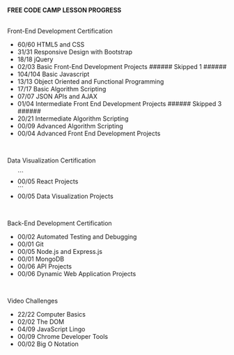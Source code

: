 <strong>FREE CODE CAMP LESSON PROGRESS</strong><br>
<br>

Front-End Development Certification<br>
<ul>
  <li>60/60 HTML5 and CSS</li>
  <li>31/31 Responsive Design with Bootstrap</li>
  <li>18/18 jQuery</li>
  <li>02/03 Basic Front-End Development Projects ###### Skipped 1 ######</li>
  <li>104/104 Basic Javascript</li>
  <li>13/13 Object Oriented and Functional Programming</li>
  <li>17/17 Basic Algorithm Scripting</li>
  <li>07/07 JSON APIs and AJAX</li>
  <li>01/04 Intermediate Front End Development Projects ###### Skipped 3 ######</li>
  <li>20/21 Intermediate Algorithm Scripting</li>
  <li>00/09 Advanced Algorithm Scripting</li>
  <li>00/04 Advanced Front End Development Projects </li>
</ul>
<br>

Data Visualization Certification<br>
<ul>
  ```<li>00/05 React Projects</li>```
  <li>00/05 Data Visualization Projects</li>
</ul>
<br>

Back-End Development Certification<br>
<ul>
  <li>00/02 Automated Testing and Debugging</li>
  <li>00/01 Git</li>
  <li>00/05 Node.js and Express.js</li>
  <li>00/01 MongoDB</li>
  <li>00/06 API Projects</li>
  <li>00/06 Dynamic Web Application Projects</li>
</ul>
<br>

Video Challenges<br>
<ul>
  <li>22/22 Computer Basics</li>
  <li>02/02 The DOM</li>
  <li>04/09 JavaScript Lingo</li>
  <li>00/09 Chrome Developer Tools</li>
  <li>00/02 Big O Notation</li>
</ul>
<br>